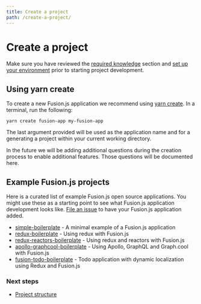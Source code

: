 ```yaml
---
title: Create a project
path: /create-a-project/
---
```


# Create a project

Make sure you have reviewed the [required knowledge](/docs/getting-started/required-knowledge/) section and [set up your environment](/docs/getting-started/environment-setup/) prior to starting project development.

## Using yarn create

To create a new Fusion.js application we recommend using [yarn create](https://yarnpkg.com/lang/en/docs/cli/create/). In a terminal, run the following:

```
yarn create fusion-app my-fusion-app
```

The last argument provided will be used as the application name and for a generating a project within your current working directory.

In the future we will be adding additional questions during the creation process to enable additional features. Those questions will be documented here.

## Example Fusion.js projects

Here is a curated list of example Fusion.js open source applications. You might use these as a starting point to see what Fusion.js application development looks like. [File an issue](https://github.com/fusionjs/fusionjs.github.io/issues/new) to have your Fusion.js application added.

* [simple-boilerplate](https://github.com/KevinGrandon/fusion-boilerplate/tree/master/simple-boilerplate) - A minimal example of a Fusion.js application
* [redux-boilerplate](https://github.com/KevinGrandon/fusion-boilerplate/tree/master/redux-boilerplate) - Using redux with Fusion.js
* [redux-reactors-boilerplate](https://github.com/KevinGrandon/fusion-boilerplate/tree/master/redux-reactors-boilerplate) - Using redux and reactors with Fusion.js
* [apollo-graphcool-boilerplate](https://github.com/KevinGrandon/fusion-boilerplate/tree/master/apollo-graphcool-boilerplate) - Using Apollo, GraphQL and Graph.cool with Fusion.js
* [fusion-todo-boilerplate](https://github.com/austin94/fusion-todo-boilerplate) - Todo application with dynamic localization using Redux and Fusion.js

### Next steps

* [Project structure](/docs/getting-started/project-structure)
